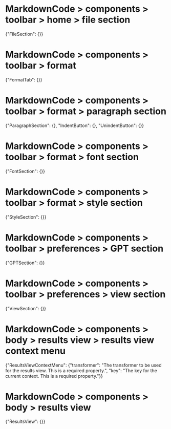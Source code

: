 # MarkdownCode > components > toolbar > home > file section
{"FileSection": {}}
# MarkdownCode > components > toolbar > format
{"FormatTab": {}}
# MarkdownCode > components > toolbar > format > paragraph section
{"ParagraphSection": {}, "IndentButton": {}, "UnindentButton": {}}
# MarkdownCode > components > toolbar > format > font section
{"FontSection": {}}
# MarkdownCode > components > toolbar > format > style section
{"StyleSection": {}}

# MarkdownCode > components > toolbar > preferences > GPT section
{"GPTSection": {}}
# MarkdownCode > components > toolbar > preferences > view section
{"ViewSection": {}}
# MarkdownCode > components > body > results view > results view context menu
{"ResultsViewContextMenu": {"transformer": "The transformer to be used for the results view. This is a required property.", "key": "The key for the current context. This is a required property."}}
# MarkdownCode > components > body > results view
{"ResultsView": {}}
